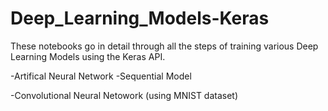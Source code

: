 # Deep_Learning_Models-Keras
These notebooks go in detail through all the steps of training various Deep Learning Models using the Keras API. 

-Artifical Neural Network -Sequential Model




-Convolutional Neural Netowork (using MNIST dataset)
